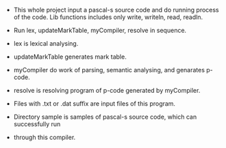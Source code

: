 * This whole project input a pascal-s source code and do running process of 
the code. Lib functions includes only write, writeln, read, readln. 

* Run lex, updateMarkTable, myCompiler, resolve in sequence.

* lex is lexical analysing.
* updateMarkTable generates mark table.
* myCompiler do work of parsing, semantic analysing, and genarates p-code.
* resolve is resolving program of p-code generated by myCompiler.

* Files with .txt or .dat suffix are input files of this program.

* Directory sample is samples of pascal-s source code, which can successfully run
* through this compiler.
